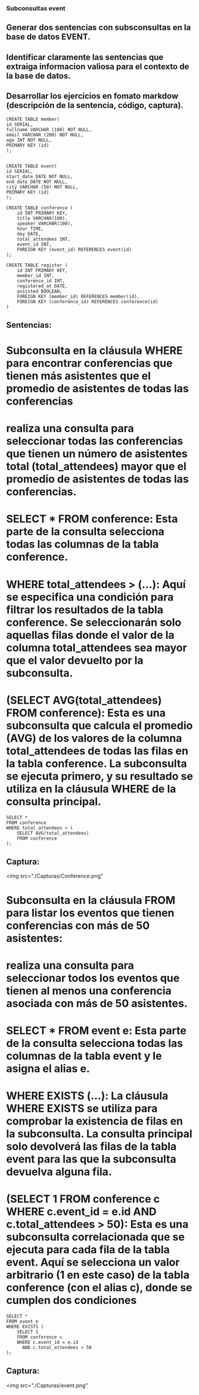 ### Subconsultas event
## Generar dos sentencias con subsconsultas en la base de datos EVENT.
## Identificar claramente las sentencias que extraiga informacion valiosa para el contexto de la base de datos.
## Desarrollar los ejercicios en fomato markdow (descripción de la sentencia, código, captura).
```
CREATE TABLE member(
id SERIAL,
fullname VARCHAR (100) NOT NULL,
email VARCHAR (200) NOT NULL,
age INT NOT NULL,
PRIMARY KEY (id)
);


CREATE TABLE event(
id SERIAL,
start_date DATE NOT NULL,
end_date DATE NOT NULL,
city VARCHAR (50) NOT NULL,
PRIMARY KEY (id)
);

CREATE TABLE conference (
    id INT PRIMARY KEY,
    title VARCHAR(100),
    speaker VARCHAR(100),
    hour TIME,
    day DATE,
    total_attendees INT,
    event_id INT,
    FOREIGN KEY (event_id) REFERENCES event(id)
);

CREATE TABLE register (
    id INT PRIMARY KEY,
    member_id INT,
    conference_id INT,
    registered_at DATE,
    assisted BOOLEAN,
    FOREIGN KEY (member_id) REFERENCES member(id),
    FOREIGN KEY (conference_id) REFERENCES conference(id)
)

```

## Sentencias:
# Subconsulta en la cláusula WHERE para encontrar conferencias que tienen más asistentes que el promedio de asistentes de todas las conferencias
# realiza una consulta para seleccionar todas las conferencias que tienen un número de asistentes total (total_attendees) mayor que el promedio de asistentes de todas las conferencias.

# SELECT * FROM conference: Esta parte de la consulta selecciona todas las columnas de la tabla conference.

# WHERE total_attendees > (...): Aquí se especifica una condición para filtrar los resultados de la tabla conference. Se seleccionarán solo aquellas filas donde el valor de la columna total_attendees sea mayor que el valor devuelto por la subconsulta.

# (SELECT AVG(total_attendees) FROM conference): Esta es una subconsulta que calcula el promedio (AVG) de los valores de la columna total_attendees de todas las filas en la tabla conference. La subconsulta se ejecuta primero, y su resultado se utiliza en la cláusula WHERE de la consulta principal.
```
SELECT *
FROM conference
WHERE total_attendees > (
    SELECT AVG(total_attendees)
    FROM conference
);

```
## Captura: 

<img src="./Capturas/Conference.png"


# Subconsulta en la cláusula FROM para listar los eventos que tienen conferencias con más de 50 asistentes:
# realiza una consulta para seleccionar todos los eventos que tienen al menos una conferencia asociada con más de 50 asistentes.
# SELECT * FROM event e: Esta parte de la consulta selecciona todas las columnas de la tabla event y le asigna el alias e.

# WHERE EXISTS (...): La cláusula WHERE EXISTS se utiliza para comprobar la existencia de filas en la subconsulta. La consulta principal solo devolverá las filas de la tabla event para las que la subconsulta devuelva alguna fila.

# (SELECT 1 FROM conference c WHERE c.event_id = e.id AND c.total_attendees > 50): Esta es una subconsulta correlacionada que se ejecuta para cada fila de la tabla event. Aquí se selecciona un valor arbitrario (1 en este caso) de la tabla conference (con el alias c), donde se cumplen dos condiciones
```
SELECT *
FROM event e
WHERE EXISTS (
    SELECT 1
    FROM conference c
    WHERE c.event_id = e.id
      AND c.total_attendees > 50
);

```

## Captura: 

<img src="./Capturas/event.png" 


